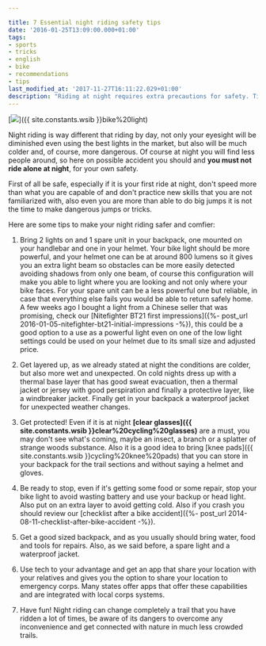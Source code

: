 ```yaml
---

title: 7 Essential night riding safety tips
date: '2016-01-25T13:09:00.000+01:00'
tags:
- sports
- tricks
- english
- bike
- recommendations
- tips
last_modified_at: '2017-11-27T16:11:22.029+01:00'
description: "Riding at night requires extra precautions for safety. Tips for safer and comfier night rides, including lights, clothing, protection, and tech."
---
```


[![](https://3.bp.blogspot.com/-tsDZP6UgQ5A/VqYQQg8tD6I/AAAAAAAAAts/WMiDHLCCcxg/s1600/Essential%2Bnight%2Briding%2Bsafety%2Btips.jpg)]({{ site.constants.wsib }}bike%20light)

Night riding is way different that riding by day, not only your eyesight will be diminished even using the best lights in the market, but also will be much colder and, of course, more dangerous. Of course at night you will find less people around, so here on possible accident you should and **you must not ride alone at night**, for your own safety.  
  
First of all be safe, especially if it is your first ride at night, don't speed more than what you are capable of and don't practice new skills that you are not familiarized with, also even you are more than able to do big jumps it is not the time to make dangerous jumps or tricks.  
  
Here are some tips to make your night riding safer and comfier:  

1. Bring 2 lights on and 1 spare unit in your backpack, one mounted on your handlebar and one in your helmet. Your bike light should be more powerful, and your helmet one can be at around 800 lumens so it gives you an extra light beam so obstacles can be more easily detected avoiding shadows from only one beam, of course this configuration will make you able to light where you are looking and not only where your bike faces. For your spare unit can be a less powerful one but reliable, in case that everything else fails you would be able to return safely home. A few weeks ago I bought a light from a Chinese seller that was promising, check our [Nitefighter BT21 first impressions]({%- post_url 2016-01-05-nitefighter-bt21-initial-impressions -%}), this could be a good option to a use as a powerful light even on one of the low light settings could be used on your helmet due to its small size and adjusted price.
2. Get layered up, as we already stated at night the conditions are colder, but also more wet and unexpected. On cold nights dress up with a thermal base layer that has good sweat evacuation, then a thermal jacket or jersey with good perspiration and finally a protective layer, like a windbreaker jacket. Finally get in your backpack a waterproof jacket for unexpected weather changes.  

3. Get protected! Even if it is at night **[clear glasses]({{ site.constants.wsib }}clear%20cycling%20glasses)** are a must, you may don't see what's coming, maybe an insect, a branch or a splatter of strange woods substance. Also it is a good idea to bring [knee pads]({{ site.constants.wsib }}cycling%20knee%20pads) that you can store in your backpack for the trail sections and without saying a helmet and gloves.  

4. Be ready to stop, even if it's getting some food or some repair, stop your bike light to avoid wasting battery and use your backup or head light. Also put on an extra layer to avoid getting cold. Also if you crash you should review our [checklist after a bike accident]({%- post_url 2014-08-11-checklist-after-bike-accident -%}).  

5. Get a good sized backpack, and as you usually should bring water, food and tools for repairs. Also, as we said before, a spare light and a waterproof jacket.  

6. Use tech to your advantage and get an app that share your location with your relatives and gives you the option to share your location to emergency corps. Many states offer apps that offer these capabilities and are integrated with local corps systems.  

7. Have fun! Night riding can change completely a trail that you have ridden a lot of times, be aware of its dangers to overcome any inconvenience and get connected with nature in much less crowded trails.
